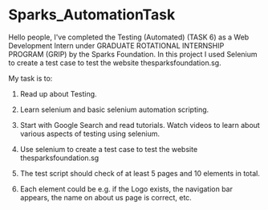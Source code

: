 # Sparks_AutomationTask
Hello people, I've completed the Testing (Automated) (TASK 6) as a Web Development Intern under GRADUATE ROTATIONAL INTERNSHIP PROGRAM (GRIP) by the Sparks Foundation. In this project I used Selenium to create a test case to test the website thesparksfoundation.sg.

My task is to:

1. Read up about Testing.

2. Learn selenium and basic selenium automation scripting.

3. Start with Google Search and read tutorials. Watch videos to learn about various aspects of testing using selenium.

4. Use selenium to create a test case to test the website thesparksfoundation.sg

5. The test script should check of at least 5 pages and 10 elements in total.

6. Each element could be e.g. if the Logo exists, the navigation bar appears, the name on about us page is correct, etc.
